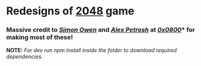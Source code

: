 Redesigns of [2048](https://jamesafk.github.io/2048cupcakes/) game
========================================================================

### Massive credit to [*Simon Owen*](https://github.com/s10wen) and [*Alex Petrosh*](https://github.com/petrosh) at [*0x0800*](https://github.com/0x0800)* for making most of these!

**NOTE:** *For dev run npm install inside the folder to download required dependencies.*
